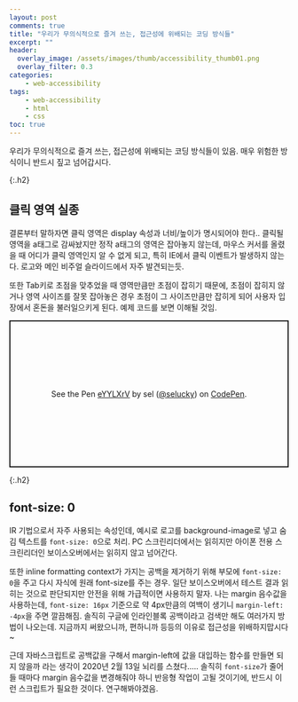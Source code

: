 ```yaml
---
layout: post
comments: true
title: "우리가 무의식적으로 즐겨 쓰는, 접근성에 위배되는 코딩 방식들"
excerpt: ""
header:
  overlay_image: /assets/images/thumb/accessibility_thumb01.png
  overlay_filter: 0.3
categories:
    - web-accessibility
tags:
    - web-accessibility
    - html
    - css
toc: true
---
```

우리가 무의식적으로 즐겨 쓰는, 접근성에 위배되는 코딩 방식들이 있음. 매우 위험한 방식이니 반드시 짚고 넘어갑시다.

{:.h2}
## 클릭 영역 실종
결론부터 말하자면 클릭 영역은 display 속성과 너비/높이가 명시되어야 한다.. 클릭될 영역을 a태그로 감싸놨지만 정작 a태그의 영역은 잡아놓지 않는데, 마우스 커서를 올렸을 때 어디가 클릭 영역인지 알 수 없게 되고, 특히 IE에서 클릭 이벤트가 발생하지 않는다. 로고와 메인 비주얼 슬라이드에서 자주 발견되는듯.

또한 Tab키로 초점을 맞추었을 때 영역만큼만 초점이 잡히기 때문에, 초점이 잡히지 않거나 영역 사이즈를 잘못 잡아놓은 경우 초점이 그 사이즈만큼만 잡히게 되어 사용자 입장에서 혼돈을 불러일으키게 된다. 예제 코드를 보면 이해될 것임.

<p class="codepen" data-height="265" data-theme-id="default" data-default-tab="css,result" data-user="selucky" data-slug-hash="eYYLXrV" style="height: 265px; box-sizing: border-box; display: flex; align-items: center; justify-content: center; border: 2px solid; margin: 1em 0; padding: 1em;" data-pen-title="eYYLXrV">
  <span>See the Pen <a href="https://codepen.io/selucky/pen/eYYLXrV">
  eYYLXrV</a> by sel (<a href="https://codepen.io/selucky">@selucky</a>)
  on <a href="https://codepen.io">CodePen</a>.</span>
</p>
<script async src="https://static.codepen.io/assets/embed/ei.js"></script>

{:.h2}
## font-size: 0
IR 기법으로서 자주 사용되는 속성인데, 예시로 로고를 background-image로 넣고 숨김 텍스트를 <code>font-size: 0</code>으로 처리. PC 스크린리더에서는 읽히지만 아이폰 전용 스크린리더인 보이스오버에서는 읽히지 않고 넘어간다.

또한 inline formatting context가 가지는 공백을 제거하기 위해 부모에 <code>font-size: 0</code>을 주고 다시 자식에 원래 font-size를 주는 경우. 일단 보이스오버에서 테스트 결과 읽히는 것으로 판단되지만 안전을 위해 가급적이면 사용하지 말자. 나는 margin 음수값을 사용하는데, <code>font-size: 16px</code> 기준으로 약 4px만큼의 여백이 생기니 <code>margin-left: -4px</code>을 주면 깔끔해짐. 솔직히 구글에 인라인블록 공백이라고 검색만 해도 여러가지 방법이 나오는데. 지금까지 써왔으니까, 편하니까 등등의 이유로 접근성을 위배하지맙시다~

근데 자바스크립트로 공백값을 구해서 margin-left에 값을 대입하는 함수를 만들면 되지 않을까 라는 생각이 2020년 2월 13일 뇌리를 스쳤다..... 솔직히 <code>font-size</code>가 줄어들 때마다 margin 음수값을 변경해줘야 하니 반응형 작업이 고될 것이기에, 반드시 이런 스크립트가 필요한 것이다. 연구해봐야겠음.